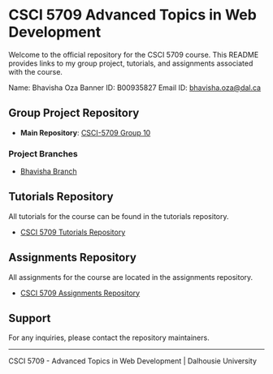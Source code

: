 # CSCI 5709 Advanced Topics in Web Development

Welcome to the official repository for the CSCI 5709 course. This README provides links to my group project, tutorials, and assignments associated with the course.

Name: Bhavisha Oza
Banner ID: B00935827
Email ID: bhavisha.oza@dal.ca

## Group Project Repository

- **Main Repository**: [CSCI-5709 Group 10](https://git.cs.dal.ca/asolanki/csci-5709_grp-10)

### Project Branches

- [Bhavisha Branch](https://git.cs.dal.ca/asolanki/csci-5709_grp-10/-/tree/Bhavisha?ref_type=heads)

## Tutorials Repository

All tutorials for the course can be found in the tutorials repository.

- [CSCI 5709 Tutorials Repository](https://git.cs.dal.ca/boza/csci-5709-tutorials)

## Assignments Repository

All assignments for the course are located in the assignments repository.

- [CSCI 5709 Assignments Repository](https://git.cs.dal.ca/boza/csci-5709-assignments)

## Support

For any inquiries, please contact the repository maintainers.

---

CSCI 5709 - Advanced Topics in Web Development | Dalhousie University
